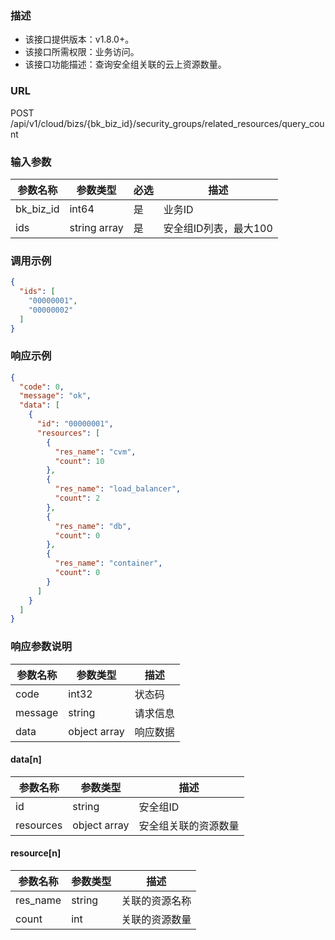 ### 描述

- 该接口提供版本：v1.8.0+。
- 该接口所需权限：业务访问。
- 该接口功能描述：查询安全组关联的云上资源数量。

### URL

POST /api/v1/cloud/bizs/{bk_biz_id}/security_groups/related_resources/query_count

### 输入参数

| 参数名称      | 参数类型         | 必选 | 描述            |
|-----------|--------------|----|---------------|
| bk_biz_id | int64        | 是  | 业务ID          |
| ids       | string array | 是  | 安全组ID列表，最大100 |

### 调用示例

```json
{
  "ids": [
    "00000001",
    "00000002"
  ]
}
```

### 响应示例

```json
{
  "code": 0,
  "message": "ok",
  "data": [
    {
      "id": "00000001",
      "resources": [
        {
          "res_name": "cvm",
          "count": 10
        },
        {
          "res_name": "load_balancer",
          "count": 2
        },
        {
          "res_name": "db",
          "count": 0
        },
        {
          "res_name": "container",
          "count": 0
        }
      ]
    }
  ]
}
```

### 响应参数说明

| 参数名称    | 参数类型         | 描述   |
|---------|--------------|------|
| code    | int32        | 状态码  |
| message | string       | 请求信息 |
| data    | object array | 响应数据 |

#### data[n]

| 参数名称      | 参数类型         | 描述         |
|-----------|--------------|------------|
| id        | string       | 安全组ID      |
| resources | object array | 安全组关联的资源数量 |

#### resource[n]

| 参数名称     | 参数类型   | 描述      |
|----------|--------|---------|
| res_name | string | 关联的资源名称 |
| count    | int    | 关联的资源数量 |
